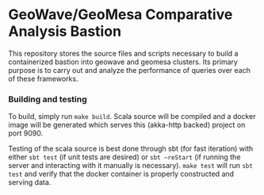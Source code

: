 # GeoWave/GeoMesa Comparative Analysis Bastion

This repository stores the source files and scripts necessary to
build a containerized bastion into geowave and geomesa clusters. Its
primary purpose is to carry out and analyze the performance of queries
over each of these frameworks.

### Building and testing

To build, simply run `make build`. Scala source will be compiled and a
docker image will be generated which serves this (akka-http backed)
project on port 9090.

Testing of the scala source is best done through sbt (for fast
iteration) with either `sbt test` (if unit tests are desired) or
`sbt ~reStart` (if running the server and interacting with it manually
is necessary). `make test` will run `sbt test` and verify that the
docker container is properly constructed and serving data.

